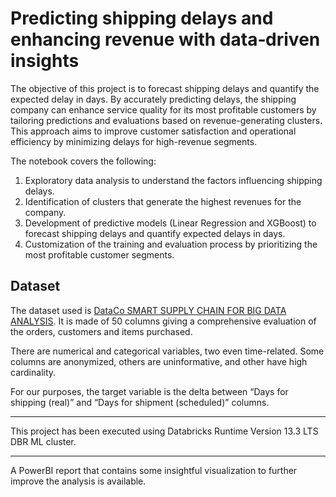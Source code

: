 # Predicting shipping delays and enhancing revenue with data‑driven insights
The objective of this project is to forecast shipping delays and quantify the expected delay in days. By accurately predicting delays, the shipping company can enhance service quality for its most profitable customers by tailoring predictions and evaluations based on revenue-generating clusters. This approach aims to improve customer satisfaction and operational efficiency by minimizing delays for high-revenue segments.

The notebook covers the following:
1. Exploratory data analysis to understand the factors influencing shipping delays.
2. Identification of clusters that generate the highest revenues for the company.
3. Development of predictive models (Linear Regression and XGBoost) to forecast shipping delays and quantify expected delays in days.
4. Customization of the training and evaluation process by prioritizing the most profitable customer segments.

## Dataset
The dataset used is [DataCo SMART SUPPLY CHAIN FOR BIG DATA ANALYSIS](https://data.mendeley.com/datasets/8gx2fvg2k6/5). It is made of 50 columns giving a comprehensive evaluation of the orders, customers and items purchased.

There are numerical and categorical variables, two even time-related. Some columns are anonymized, others are uninformative, and other have high cardinality.

For our purposes, the target variable is the delta between “Days for shipping (real)” and “Days for shipment (scheduled)” columns.

---
This project has been executed using Databricks Runtime Version 13.3 LTS DBR ML cluster.

---
A PowerBI report that contains some insightful visualization to further improve the analysis is available.
